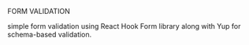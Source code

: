 FORM VALIDATION 

simple form validation using React Hook Form library along with Yup for schema-based validation.

